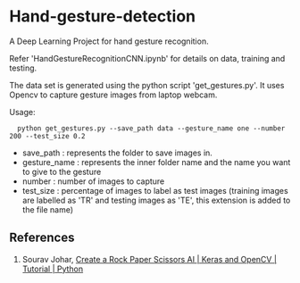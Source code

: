 # Hand-gesture-detection
A Deep Learning Project for hand gesture recognition.


Refer 'HandGestureRecognitionCNN.ipynb' for details on data, training and testing.

The data set is generated using the python script 'get_gestures.py'. It uses Opencv to capture gesture images from laptop webcam.

Usage:
```
  python get_gestures.py --save_path data --gesture_name one --number 200 --test_size 0.2
```

* save_path : represents the folder to save images in.
* gesture_name : represents the inner folder name and the name you want to give to the gesture
* number : number of images to capture
* test_size : percentage of images to label as test images (training images are labelled as 'TR' and testing images as 'TE', this extension is added to the file name)

## References
1. Sourav Johar, [Create a Rock Paper Scissors AI | Keras and OpenCV | Tutorial | Python](https://www.youtube.com/watch?v=0uSA3xyXlwM&feature=youtu.be)
